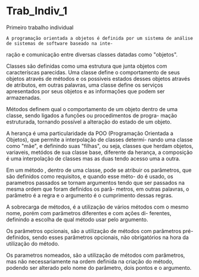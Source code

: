 # Trab_Indiv_1
Primeiro trabalho individual

	A programação orientada a objetos é definida por um sistema de análise de sistemas de software baseado na inte-
ração e comunicação entre diversas classes datadas como "objetos". 

Classes são definidas como uma estrutura que junta objetos com caracteríscas parecidas. Uma classe define o comportamento 
de seus objetos através de métodos e os possiveis estados desses objetos através de atributos, em outras palavras, uma 
classe define os serviços apresentados por seus objetos e as informações que podem ser armazenadas.

Métodos definem qual o comportamento de um objeto dentro de uma classe, sendo ligados a funções ou procedimentos de progra-
mação estruturada, tornando possível a alteração do estado de um objeto.

A herança é uma particularidade da POO (Programação Orientada a Objetos), que permite a interpolação de classes determi-
nando uma classe como "mãe", e definindo suas "filhas", ou seja, classes que herdam objetos, variaveis, metódos de sua 
classe base, diferente da herança, a composição é uma interpolação de classes mas as duas tendo acesso uma a outra.

Em um método , dentro de uma classe, pode se atribuir os parâmetros, que são definidos como requisitos, e quando esse méto-
do é usado, os parametros passados se tornam argumentos tendo que ser passados na mesma ordem que foram definidos os parâ-
metros, em outras palavras, o parâmetro é a regra e o argumento é o cumprimento dessas regras.

A sobrecarga de métodos, é a utilização de vários métodos com o mesmo nome, porém com parâmetros diferentes e com ações di-
ferentes, definindo a escolha de qual método usar pelo argumento.

Os parâmetros opcionais, são a utilização de métodos com parâmetros pré-definidos, sendo esses parâmetros opcionais, não 
obrigatórios na hora da utilização do método.

Os parametros nomeados, são a utilização de métodos com parâmetros, mas não necessariamente na ordem definida na criação do
método, podendo ser alterado pelo nome do parâmetro, dois pontos e o argumento. 
